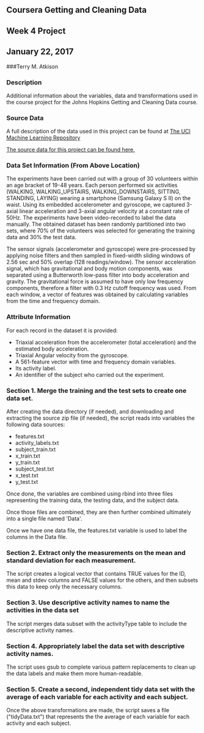 ## Coursera Getting and Cleaning Data
## Week 4 Project
## January 22, 2017

###Terry M. Atkison


### Description
Additional information about the variables, data and transformations used in the course project for the Johns Hopkins Getting and Cleaning Data course.

### Source Data
A full description of the data used in this project can be found at [The UCI Machine Learning Repository](http://archive.ics.uci.edu/ml/datasets/Human+Activity+Recognition+Using+Smartphones)

[The source data for this project can be found here.](https://d396qusza40orc.cloudfront.net/getdata%2Fprojectfiles%2FUCI%20HAR%20Dataset.zip)

### Data Set Information (From Above Location)
The experiments have been carried out with a group of 30 volunteers within an age bracket of 19-48 years. Each person performed six activities (WALKING, WALKING_UPSTAIRS, WALKING_DOWNSTAIRS, SITTING, STANDING, LAYING) wearing a smartphone (Samsung Galaxy S II) on the waist. Using its embedded accelerometer and gyroscope, we captured 3-axial linear acceleration and 3-axial angular velocity at a constant rate of 50Hz. The experiments have been video-recorded to label the data manually. The obtained dataset has been randomly partitioned into two sets, where 70% of the volunteers was selected for generating the training data and 30% the test data. 

The sensor signals (accelerometer and gyroscope) were pre-processed by applying noise filters and then sampled in fixed-width sliding windows of 2.56 sec and 50% overlap (128 readings/window). The sensor acceleration signal, which has gravitational and body motion components, was separated using a Butterworth low-pass filter into body acceleration and gravity. The gravitational force is assumed to have only low frequency components, therefore a filter with 0.3 Hz cutoff frequency was used. From each window, a vector of features was obtained by calculating variables from the time and frequency domain.

### Attribute Information
For each record in the dataset it is provided: 
- Triaxial acceleration from the accelerometer (total acceleration) and the estimated body acceleration. 
- Triaxial Angular velocity from the gyroscope. 
- A 561-feature vector with time and frequency domain variables. 
- Its activity label. 
- An identifier of the subject who carried out the experiment.

### Section 1. Merge the training and the test sets to create one data set.
After creating the data directory (if needed), and downloading and extracting the source zip file (if needed), the script reads into variables the following data sources:
- features.txt
- activity_labels.txt
- subject_train.txt
- x_train.txt
- y_train.txt
- subject_test.txt
- x_test.txt
- y_test.txt

Once done, the variables are combined using rbind into three files representing the training data, the testing data, and the subject data.

Once those files are combined, they are then further combined ultimately into a single file named 'Data'.

Once we have one data file, the features.txt variable is used to label the columns in the Data file.


### Section 2. Extract only the measurements on the mean and standard deviation for each measurement. 

The script creates a logical vector that contains TRUE values for the ID, mean and stdev columns and FALSE values for the others, and then subsets this data to keep only the necessary columns.

### Section 3. Use descriptive activity names to name the activities in the data set

The script merges data subset with the activityType table to include the descriptive activity names.

### Section 4. Appropriately label the data set with descriptive activity names.

The script uses gsub to complete various pattern replacements to clean up the data labels and make them more human-readable.

### Section 5. Create a second, independent tidy data set with the average of each variable for each activity and each subject.

Once the above transformations are made, the script saves a file ("tidyData.txt") that represents the the average of each variable for each activity and each subject.